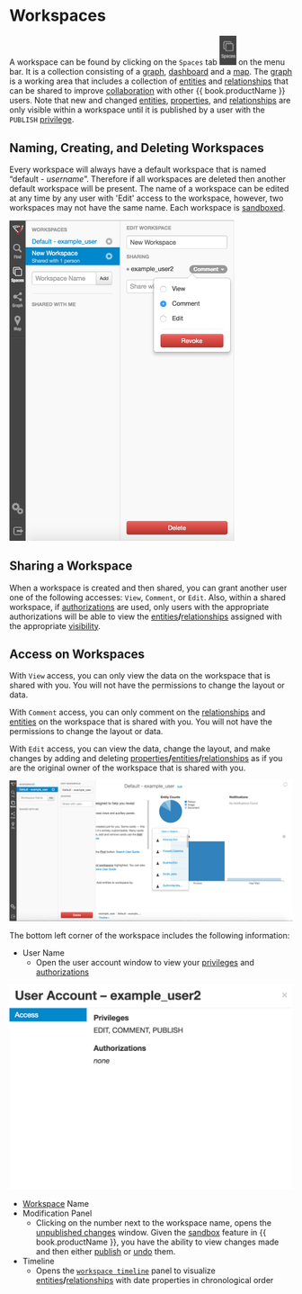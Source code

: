 # Workspaces

A workspace can be found by clicking on the `Spaces` tab <img src = images/menubar-spaces.png width="30"> on the
menu bar. It is a collection consisting of a [graph](graph.md), [dashboard](dashboard.md) and a [map](map.md).
The [graph](graph.md) is a working area that includes a collection of [entities](vertices.md) and [relationships](edges.md) that can be
shared to improve [collaboration](colaboration.md) with other {{ book.productName }}  users. Note that new and changed [entities](vertices.md),
[properties](properties.md), and [relationships](edges.md) are only visible within a workspace until it is published
by a user with the `PUBLISH` [privilege](application-privilages.md).

## Naming, Creating, and Deleting Workspaces

Every workspace will always have a default workspace that is named “default - *username*”. Therefore if all workspaces are deleted
then another default workspace will be present. The name of a workspace can be edited at any time by any user with 'Edit'
 access to the workspace, however, two workspaces may not have the same name. Each
workspace is [sandboxed](sandboxing-and-publishing.md).

<img src = images/workspace-collaboration.png width="400">

## Sharing a Workspace
When a workspace is created and then shared, you can grant another user one of the following accesses:
`View`, `Comment`, or `Edit`.  Also, within a shared workspace, if [authorizations](data-access-control.md) are used, only users with the appropriate authorizations
 will be able to view the [entities](vertices.md)**/**[relationships](edges.md) assigned with the appropriate
  [visibility](data-access-control.md).

## Access on Workspaces
With `View` access,  you can only view the data on the workspace that is shared with you. You will not have the permissions to
change the layout or data.

With `Comment` access, you can only comment on the [relationships](edges.md)
and [entities](vertices.md) on the workspace that is shared with you. You will not have the permissions to
change the layout or data.

With `Edit` access, you can view the data, change the layout, and make changes by adding and deleting
[properties](properties.md)**/**[entities](vertices.md)**/**[relationships](edges.md) as if you are the original
owner of the workspace that is shared with you.

<img src = images/editing-workspace.png width="600">



The bottom left corner of the workspace includes the following information:

- User Name
    - Open the user account window to view your [privileges](application-privilages.md) and [authorizations](data-access-control.md)

<img src = images/user-account.png width="600">

- [Workspace](workspaces.md) Name
- Modification Panel
    - Clicking on the number next to the workspace name, opens the [unpublished changes](sandboxing-and-publishing.md)
 window. Given the [sandbox](sandboxing-and-publishing.md) feature in {{ book.productName }}, you have the ability to view
  changes made and then either
    [publish](sandboxing-and-publishing.md) or [undo](sandboxing-and-publishing.md) them.
- Timeline
    - Opens the [`workspace timeline`](timeline.md) panel to visualize [entities](vertices.md)**/**[relationships](edges.md)
    with date properties in chronological order
